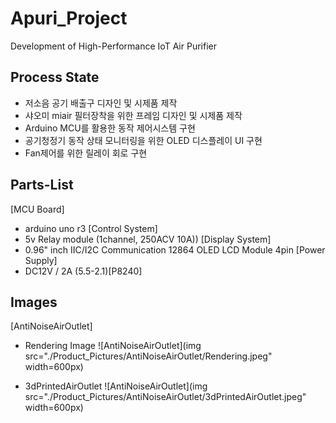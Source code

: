 # Apuri_Project
Development of High-Performance IoT Air Purifier

## Process State
+ 저소음 공기 배출구 디자인 및 시제품 제작
+ 샤오미 miair 필터장착을 위한 프레임 디자인 및 시제품 제작
+ Arduino MCU를 활용한 동작 제어시스템 구현
+ 공기청정기 동작 상태 모니터링을 위한 OLED 디스플레이 UI 구현
+ Fan제어를 위한 릴레이 회로 구현


## Parts-List
[MCU Board]
+ arduino uno r3
[Control System]
+ 5v Relay module (1channel, 250ACV 10A))
[Display System]
+ 0.96" inch IIC/I2C Communication 12864 OLED LCD Module 4pin
[Power Supply]
+ DC12V / 2A (5.5-2.1)[P8240]

## Images
[AntiNoiseAirOutlet]
+ Rendering Image
![AntiNoiseAirOutlet](img src="./Product_Pictures/AntiNoiseAirOutlet/Rendering.jpeg" width=600px)

+ 3dPrintedAirOutlet
![AntiNoiseAirOutlet](img src="./Product_Pictures/AntiNoiseAirOutlet/3dPrintedAirOutlet.jpeg" width=600px)
